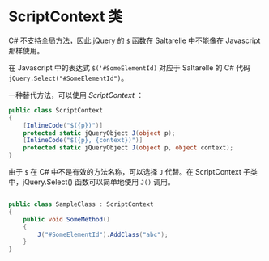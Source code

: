 # ScriptContext 类

C# 不支持全局方法，因此 jQuery 的 `$` 函数在 Saltarelle 中不能像在 Javascript 那样使用。

在 Javascript 中的表达式 `$('#SomeElementId)` 对应于 Saltarelle 的 C# 代码 `jQuery.Select("#SomeElementId")`。

一种替代方法，可以使用 *ScriptContext* ：

```cs
public class ScriptContext
{
    [InlineCode("$({p})")]
    protected static jQueryObject J(object p);
    [InlineCode("$({p}, {context})")]
    protected static jQueryObject J(object p, object context);
}
```

由于 `$` 在 C# 中不是有效的方法名称，可以选择 `J` 代替。在 ScriptContext 子类中，jQuery.Select() 函数可以简单地使用 `J()` 调用。

```cs

public class SampleClass : ScriptContext
{
    public void SomeMethod()
    {
        J("#SomeElementId").AddClass("abc");
    }
}
```
